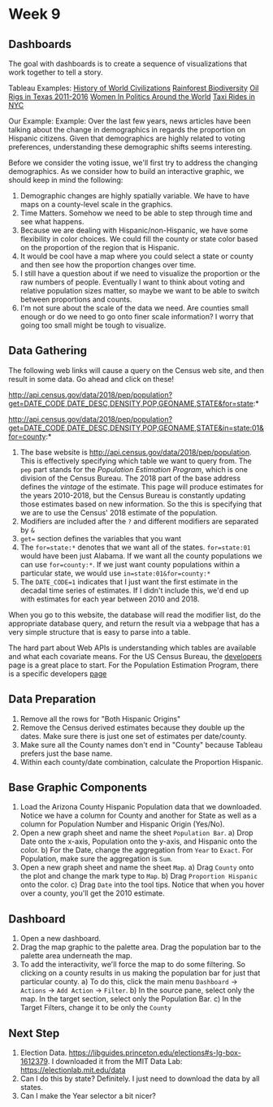 # Week 9




## Dashboards

The goal with dashboards is to create a sequence of visualizations that work together to tell a story. 

Tableau Examples:
[History of World Civilizations](https://public.tableau.com/en-us/gallery/history-world?tab=featured&topic=greatest-hits)
[Rainforest Biodiversity](https://public.tableau.com/en-us/gallery/tale-rainforest?tab=featured&topic=greatest-hits)
[Oil Rigs in Texas 2011-2016](https://public.tableau.com/en-us/gallery/texan-oil-rigs?tab=featured&topic=greatest-hits)
[Women In Politics Around the World](https://public.tableau.com/en-us/gallery/women-politics-0?tab=featured&topic=greatest-hits)
[Taxi Rides in NYC](https://public.tableau.com/en-us/gallery/new-york-taxis?tab=featured&topic=greatest-hits)


Our Example:
Example: Over the last few years, news articles have been talking about the change in demographics in regards the proportion on Hispanic citizens. Given that demographics are highly related to voting preferences, understanding these demographic shifts seems interesting.

Before we consider the voting issue, we'll first try to address the changing demographics. As we consider how to build an interactive graphic, we should keep in mind the following:

1. Demographic changes are highly spatially variable. We have to have maps on a county-level scale in the graphics.
2. Time Matters. Somehow we need to be able to step through time and see what happens.
3. Because we are dealing with Hispanic/non-Hispanic, we have some flexibility in color choices. We could fill the county or state color based on the proportion of the region that is Hispanic.
4. It would be cool have a map where you could select a state or county and then see how the proportion changes over time.
5. I still have a question about if we need to visualize the proportion or the raw numbers of people. Eventually I want to think about voting and relative population sizes matter, so maybe we want to be able to switch between proportions and counts.
6. I'm not sure about the scale of the data we need. Are counties small enough or do we need to go onto finer scale information? I worry that going too small might be tough to visualize.





## Data Gathering

The following web links will cause a query on the Census web site, and then result in some data. Go ahead and click on these!

http://api.census.gov/data/2018/pep/population?get=DATE_CODE,DATE_DESC,DENSITY,POP,GEONAME,STATE&for=state:*

http://api.census.gov/data/2018/pep/population?get=DATE_CODE,DATE_DESC,DENSITY,POP,GEONAME,STATE&in=state:01&for=county:*

1. The base website is http://api.census.gov/data/2018/pep/population. This is effectively specifying which table we want to query from. The `pep` part stands for the *Population Estimation Program*, which is one division of the Census Bureau. The 2018 part of the base address defines the *vintage* of the estimate. This page will produce estimates for the years 2010-2018, but the Census Bureau is constantly updating those estimates based on new information. So the this is specifying that we are to use the Census' 2018 estimate of the population.
2. Modifiers are included after the `?` and different modifiers are separated by `&`
3. `get=` section defines the variables that you want 
4. The `for=state:*` denotes that we want all of the states. `for=state:01` would have been just Alabama. If we want all the county populations we can use `for=county:*`. If we just want county populations within a particular state, we would use `in=state:01&for=county:*`
5. The `DATE_CODE=1` indicates that I just want the first estimate in the decadal time series of estimates. If I didn't include this, we'd end up with estimates for each year between 2010 and 2018. 

When you go to this website, the database will read the modifier list, do the appropriate database query, and return the result via a webpage that has a very simple structure that is easy to parse into a table.

The hard part about Web APIs is understanding which tables are available and what each covariate means. For the US Census Bureau, the [developers](https://www.census.gov/developers/) page is a great place to start. For the Population Estimation Program, there is a specific developers [page](https://www.census.gov/data/developers/data-sets/popest-popproj/popest.html)

## Data Preparation

1. Remove all the rows for "Both Hispanic Origins"
2. Remove the Census derived estimates because they double up the dates. Make sure there is just one set of estimates per date/county.
3. Make sure all the County names don't end in "County" because Tableau prefers just the base name.
4. Within each county/date combination, calculate the Proportion Hispanic.

## Base Graphic Components

1. Load the Arizona County Hispanic Population data that we downloaded. Notice we have a column for County and another for State as well as a column for Population Number and Hispanic Origin (Yes/No).
2. Open a new graph sheet and name the sheet `Population Bar`. 
    a) Drop Date onto the x-axis, Population onto the y-axis, and Hispanic onto the color.
    b) For the Date, change the aggregation from `Year` to `Exact`. For Population, make sure the aggregation is `Sum`. 
3. Open a new graph sheet and name the sheet `Map`.
    a) Drag `County` onto the plot and change the mark type to `Map`.
    b) Drag `Proportion Hispanic` onto the color. 
    c) Drag `Date` into the tool tips. Notice that when you hover over a county, you'll get the 2010 estimate.
    
## Dashboard

1. Open a new dashboard.
2. Drag the map graphic to the palette area. Drag the population bar to the palette area underneath the map. 
3. To add the interactivity, we'll force the map to do some filtering. So clicking on a county results in us making the population bar for just that particular county. 
    a) To do this, click the main menu `Dashboard` -> `Actions` -> `Add Action` -> `Filter`.
    b) In the source pane, select only the map. In the target section, select only the Population Bar.
    c) In the Target Filters, change it to be only the `County`




## Next Step
1. Election Data. https://libguides.princeton.edu/elections#s-lg-box-1612379. I downloaded it from the MIT Data Lab: https://electionlab.mit.edu/data
2. Can I do this by state?  Definitely. I just need to download the data by all states.
3. Can I make the Year selector a bit nicer?
